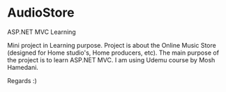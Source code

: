 # AudioStore
ASP.NET MVC Learning

Mini project in Learning purpose.
Project is about the Online Music Store (designed for Home studio's, Home producers, etc). The main purpose of the project is to learn ASP.NET MVC. I am using Udemu course by Mosh Hamedani.

Regards :)
